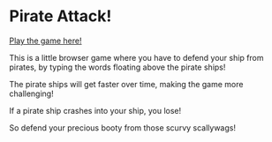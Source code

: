 # Pirate Attack!

[Play the game here!](https://htmlpreview.github.io/?https://github.com/averyinterestingusername/Pirate-Attack/blob/main/game.html)

This is a little browser game where you have to defend your ship from pirates, by typing the words floating above the pirate ships! 

The pirate ships will get faster over time, making the game more challenging!

If a pirate ship crashes into your ship, you lose!

So defend your precious booty from those scurvy scallywags!
